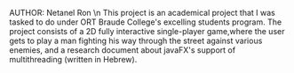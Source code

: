 AUTHOR: Netanel Ron \n
This project is an academical project that I was tasked to do under ORT Braude College's excelling students program.
The project consists of a 2D fully interactive single-player game,where the user gets to play a man fighting his way through the street against various enemies, and a research
document about javaFX's support of multithreading (written in Hebrew).
